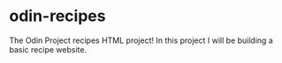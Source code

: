# odin-recipes
The Odin Project recipes HTML project!
In this project I will be building a basic recipe website.
